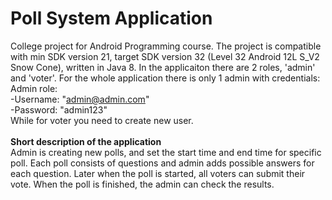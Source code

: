 # Poll System Application
College project for Android Programming course.
The project is compatible with min SDK version 21, target SDK version 32 (Level 32 Android 12L	S_V2	Snow Cone), written in Java 8.
In the applicaiton there are 2 roles, 'admin' and 'voter'. For the whole application there is only 1 admin with credentials:
Admin role:<br>
  -Username: "admin@admin.com"<br>
  -Password: "admin123"<br>
While for voter you need to create new user.
<br><br>
<b>Short description of the application</b><br>
Admin is creating new polls, and set the start time and end time for specific poll. Each poll consists of questions and admin adds possible answers for each question. Later when the poll is started, all voters can submit their vote. When the poll is finished, the admin can check the results.  

